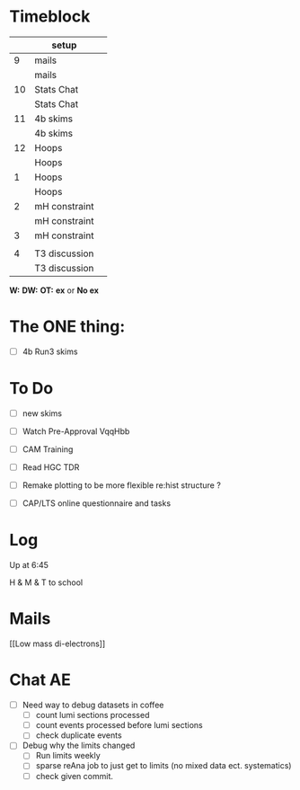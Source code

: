 # Timeblock

|     | setup         |     |
| --- | ------------- | --- |
| 9   | mails         |     |
|     | mails         |     |
| 10  | Stats Chat    |     |
|     | Stats Chat    |     |
| 11  | 4b skims      |     |
|     | 4b skims      |     |
| 12  | Hoops         |     |
|     | Hoops         |     |
| 1   | Hoops         |     |
|     | Hoops         |     |
| 2   | mH constraint |     |
|     | mH constraint |     |
| 3   | mH constraint |     |
|     |               |     |
| 4   | T3 discussion |     |
|     | T3 discussion |     |

**W:**
**DW:**
**OT:**
**ex** or **No ex**

# The ONE thing: 
- [ ] 4b Run3 skims


# To Do
- [ ] new skims
- [ ] Watch Pre-Approval VqqHbb
- [ ] CAM Training
- [ ] Read HGC TDR
- [ ] Remake plotting to be more flexible re:hist structure ? 
- [ ]  CAP/LTS online questionnaire and tasks



# Log

Up at 6:45 

H & M & T to school 

# Mails

[[Low mass di-electrons]]

# Chat AE
- [ ] Need way to debug datasets in coffee
	- [ ] count lumi sections processed
	- [ ] count events processed before lumi sections
	- [ ] check duplicate events
- [ ] Debug why the limits changed
	- [ ] Run limits weekly 
	- [ ] sparse reAna job to just get to limits (no mixed data ect. systematics)
	- [ ] check given commit. 